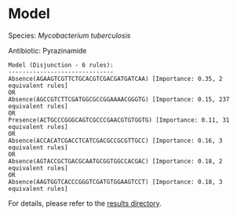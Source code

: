 
# Model

Species: *Mycobacterium tuberculosis*

Antibiotic: Pyrazinamide

```
Model (Disjunction - 6 rules):
------------------------------
Absence(AGAAGTCGTTCTGCACGTCGACGATGATCAA) [Importance: 0.35, 2 equivalent rules]
OR
Absence(AGCCGTCTTCGATGGCGCCGGAAAACGGGTG) [Importance: 0.15, 237 equivalent rules]
OR
Presence(ACTGCCCGGGCAGTCGCCCGAACGTGTGGTG) [Importance: 0.11, 31 equivalent rules]
OR
Absence(ACCACATCGACCTCATCGACGCCGCGTTGCC) [Importance: 0.16, 3 equivalent rules]
OR
Absence(AGTACCGCTGACGCAATGCGGTGGCCACGAC) [Importance: 0.18, 2 equivalent rules]
OR
Absence(AAGTGGTCACCCGGGTCGATGTGGAAGTCCT) [Importance: 0.18, 3 equivalent rules]

```

For details, please refer to the [results directory](../../../../../results/scm_b/mycobacterium%20tuberculosis/pyrazinamide/repeat_8/).

